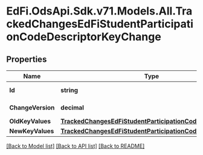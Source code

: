 # EdFi.OdsApi.Sdk.v71.Models.All.TrackedChangesEdFiStudentParticipationCodeDescriptorKeyChange

## Properties

Name | Type | Description | Notes
------------ | ------------- | ------------- | -------------
**Id** | **string** | Resource identifier | [optional] 
**ChangeVersion** | **decimal** | Change version | [optional] 
**OldKeyValues** | [**TrackedChangesEdFiStudentParticipationCodeDescriptorKey**](TrackedChangesEdFiStudentParticipationCodeDescriptorKey.md) |  | [optional] 
**NewKeyValues** | [**TrackedChangesEdFiStudentParticipationCodeDescriptorKey**](TrackedChangesEdFiStudentParticipationCodeDescriptorKey.md) |  | [optional] 

[[Back to Model list]](../README.md#documentation-for-models) [[Back to API list]](../README.md#documentation-for-api-endpoints) [[Back to README]](../README.md)


